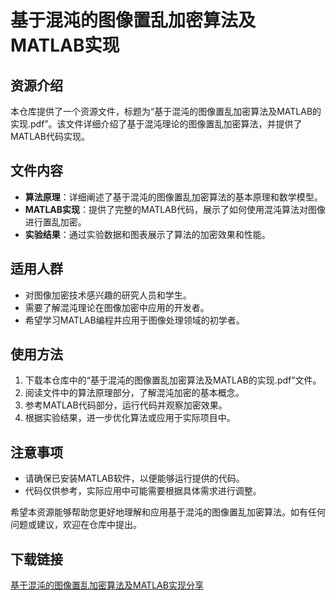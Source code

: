 # 基于混沌的图像置乱加密算法及MATLAB实现

## 资源介绍

本仓库提供了一个资源文件，标题为“基于混沌的图像置乱加密算法及MATLAB的实现.pdf”。该文件详细介绍了基于混沌理论的图像置乱加密算法，并提供了MATLAB代码实现。

## 文件内容

- **算法原理**：详细阐述了基于混沌的图像置乱加密算法的基本原理和数学模型。
- **MATLAB实现**：提供了完整的MATLAB代码，展示了如何使用混沌算法对图像进行置乱加密。
- **实验结果**：通过实验数据和图表展示了算法的加密效果和性能。

## 适用人群

- 对图像加密技术感兴趣的研究人员和学生。
- 需要了解混沌理论在图像加密中应用的开发者。
- 希望学习MATLAB编程并应用于图像处理领域的初学者。

## 使用方法

1. 下载本仓库中的“基于混沌的图像置乱加密算法及MATLAB的实现.pdf”文件。
2. 阅读文件中的算法原理部分，了解混沌加密的基本概念。
3. 参考MATLAB代码部分，运行代码并观察加密效果。
4. 根据实验结果，进一步优化算法或应用于实际项目中。

## 注意事项

- 请确保已安装MATLAB软件，以便能够运行提供的代码。
- 代码仅供参考，实际应用中可能需要根据具体需求进行调整。

希望本资源能够帮助您更好地理解和应用基于混沌的图像置乱加密算法。如有任何问题或建议，欢迎在仓库中提出。

## 下载链接

[基于混沌的图像置乱加密算法及MATLAB实现分享](https://pan.quark.cn/s/fab9993924df)